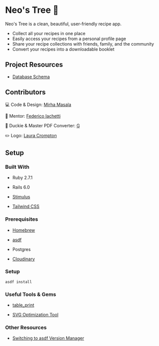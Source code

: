 # Neo's Tree 🌳

Neo's Tree is a clean, beautiful, user-friendly recipe app.

- Collect all your recipes in one place
- Easily access your recipes from a personal profile page
- Share your recipe collections with friends, family, and the community
- Convert your recipes into a downloadable booklet

## Project Resources

- [Database Schema](https://kitt.lewagon.com/db/9884)

## Contributors

💻 Code & Design: [Mirha Masala](https://github.com/mirhamasala)

🦉 Mentor: [Federico Iachetti](https://github.com/iachettifederico)

🐥 Duckie & Master PDF Converter: [G](https://github.com/dctrg)

✏️ Logo: [Laura Crompton](https://lanobilis.com/)

## Setup

### Built With

- Ruby 2.7.1

- Rails 6.0

- [Stimulus](https://stimulus.hotwire.dev/)

- [Tailwind CSS](https://tailwindcss.com/)

### Prerequisites

- [Homebrew](https://brew.sh/)

- [asdf](https://asdf-vm.com/)

- Postgres

- [Cloudinary](https://cloudinary.com/)

### Setup

`asdf install`

### Useful Tools & Gems

- [table_print](http://tableprintgem.com/)

- [SVG Optimization Tool](https://jakearchibald.github.io/svgomg/)

### Other Resources

- [Switching to asdf Version Manager](https://sidneyliebrand.io/blog/switching-to-asdf-version-manager)
